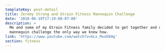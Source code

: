 ```yaml
---
templateKey: post-detail
title: Jeremy Strong and Gtrain Fitness Mannequin Challenge
date: '2018-06-19T17:19:00-07:00'
description: >
  Me and some of my Gtrain Fitness family decided to get together and do a
  mannequin challenge the only way we knew how. 
link: 'https://www.youtube.com/watch?v=GLx_MxohEHg'
section: fitness
---
```


